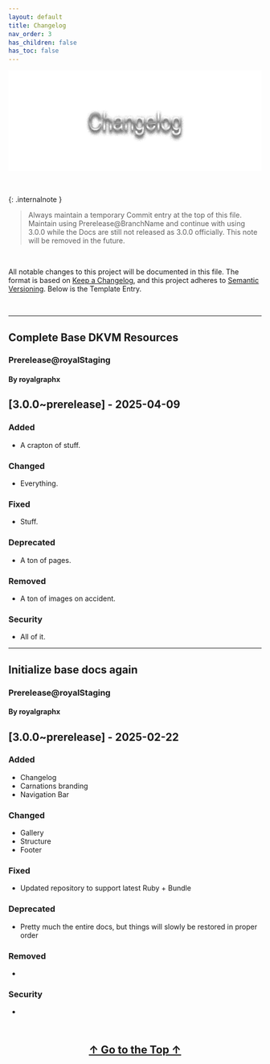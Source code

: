 ```yaml
---
layout: default
title: Changelog
nav_order: 3
has_children: false
has_toc: false
---
```


<style>
  .navigation-container {
    display: flex;
    justify-content: space-between;
    align-items: center;
    width: 100%;
  }
  
  .nav-button {
    margin: 10px;
  }

  .top-button {
    margin: 10px;
    align: center;
  }
</style>

<p align="center">
  <img width="650" height="200" src="../../assets/Headers/HeaderChangelog.png">
</p>
<br>

{: .internalnote }
> Always maintain a temporary Commit entry at the top of this file.
> Maintain using Prerelease@BranchName and continue with using 3.0.0 while the Docs are still not released as 3.0.0 officially.
> This note will be removed in the future.

<br>

All notable changes to this project will be documented in this file. The format is based on [Keep a Changelog](https://keepachangelog.com/en/1.0.0/), and this project adheres to [Semantic Versioning](https://semver.org/spec/v2.0.0.html). Below is the Template Entry.

<br>

---

## Complete Base DKVM Resources
### Prerelease@royalStaging
#### By royalgraphx

## [3.0.0~prerelease] - 2025-04-09

### Added
- A crapton of stuff.

### Changed
- Everything.

### Fixed
- Stuff.

### Deprecated
- A ton of pages.

### Removed
- A ton of images on accident.

### Security
- All of it.

---

## Initialize base docs again
### Prerelease@royalStaging
#### By royalgraphx

## [3.0.0~prerelease] - 2025-02-22

### Added
- Changelog
- Carnations branding
- Navigation Bar

### Changed
- Gallery
- Structure
- Footer

### Fixed
- Updated repository to support latest Ruby + Bundle

### Deprecated
- Pretty much the entire docs, but things will slowly be restored in proper order

### Removed
-

### Security
-

<h2 align="center">
  <br>
  <div>
    <a class="top-button" href="#">&uarr; Go to the Top &uarr;</a>
  </div>
  <br>
</h2>

